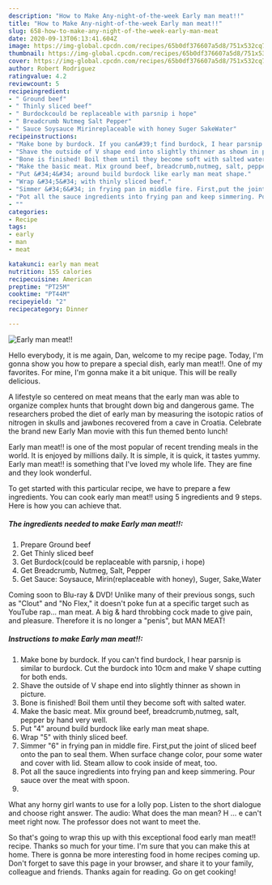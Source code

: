 ```yaml
---
description: "How to Make Any-night-of-the-week Early man meat!!"
title: "How to Make Any-night-of-the-week Early man meat!!"
slug: 658-how-to-make-any-night-of-the-week-early-man-meat
date: 2020-09-13T06:13:41.604Z
image: https://img-global.cpcdn.com/recipes/65b0df376607a5d8/751x532cq70/early-man-meat-recipe-main-photo.jpg
thumbnail: https://img-global.cpcdn.com/recipes/65b0df376607a5d8/751x532cq70/early-man-meat-recipe-main-photo.jpg
cover: https://img-global.cpcdn.com/recipes/65b0df376607a5d8/751x532cq70/early-man-meat-recipe-main-photo.jpg
author: Robert Rodriguez
ratingvalue: 4.2
reviewcount: 5
recipeingredient:
- " Ground beef"
- " Thinly sliced beef"
- " Burdockcould be replaceable with parsnip i hope"
- " Breadcrumb Nutmeg Salt Pepper"
- " Sauce Soysauce Mirinreplaceable with honey Suger SakeWater"
recipeinstructions:
- "Make bone by burdock. If you can&#39;t find burdock, I hear parsnip is similar to burdock. Cut the burdock into 10cm and make V shape cutting for both ends."
- "Shave the outside of V shape end into slightly thinner as shown in picture."
- "Bone is finished! Boil them until they become soft with salted water."
- "Make the basic meat. Mix ground beef, breadcrumb,nutmeg, salt, pepper by hand very well."
- "Put &#34;4&#34; around build burdock like early man meat shape."
- "Wrap &#34;5&#34; with thinly sliced beef."
- "Simmer &#34;6&#34; in frying pan in middle fire. First,put the joint of sliced beef onto the pan to seal them. When surface change color, pour some water and cover with lid. Steam allow to cook inside of meat, too."
- "Pot all the sauce ingredients into frying pan and keep simmering. Pour sauce over the meat with spoon."
- ""
categories:
- Recipe
tags:
- early
- man
- meat

katakunci: early man meat 
nutrition: 155 calories
recipecuisine: American
preptime: "PT25M"
cooktime: "PT44M"
recipeyield: "2"
recipecategory: Dinner

---
```



![Early man meat!!](https://img-global.cpcdn.com/recipes/65b0df376607a5d8/751x532cq70/early-man-meat-recipe-main-photo.jpg)

Hello everybody, it is me again, Dan, welcome to my recipe page. Today, I'm gonna show you how to prepare a special dish, early man meat!!. One of my favorites. For mine, I'm gonna make it a bit unique. This will be really delicious.

A lifestyle so centered on meat means that the early man was able to organize complex hunts that brought down big and dangerous game. The researchers probed the diet of early man by measuring the isotopic ratios of nitrogen in skulls and jawbones recovered from a cave in Croatia. Celebrate the brand new Early Man movie with this fun themed bento lunch!

Early man meat!! is one of the most popular of recent trending meals in the world. It is enjoyed by millions daily. It is simple, it is quick, it tastes yummy. Early man meat!! is something that I've loved my whole life. They are fine and they look wonderful.


To get started with this particular recipe, we have to prepare a few ingredients. You can cook early man meat!! using 5 ingredients and 9 steps. Here is how you can achieve that.

<!--inarticleads1-->

##### The ingredients needed to make Early man meat!!:

1. Prepare  Ground beef
1. Get  Thinly sliced beef
1. Get  Burdock(could be replaceable with parsnip, i hope)
1. Get  Breadcrumb, Nutmeg, Salt, Pepper
1. Get  Sauce: Soysauce, Mirin(replaceable with honey), Suger, Sake,Water


Coming soon to Blu-ray &amp; DVD! Unlike many of their previous songs, such as &#34;Clout&#34; and &#34;No Flex,&#34; it doesn&#39;t poke fun at a specific target such as YouTube rap… man meat. A big &amp; hard throbbing cock made to give pain, and pleasure. Therefore it is no longer a &#34;penis&#34;, but MAN MEAT! 

<!--inarticleads2-->

##### Instructions to make Early man meat!!:

1. Make bone by burdock. If you can&#39;t find burdock, I hear parsnip is similar to burdock. Cut the burdock into 10cm and make V shape cutting for both ends.
1. Shave the outside of V shape end into slightly thinner as shown in picture.
1. Bone is finished! Boil them until they become soft with salted water.
1. Make the basic meat. Mix ground beef, breadcrumb,nutmeg, salt, pepper by hand very well.
1. Put &#34;4&#34; around build burdock like early man meat shape.
1. Wrap &#34;5&#34; with thinly sliced beef.
1. Simmer &#34;6&#34; in frying pan in middle fire. First,put the joint of sliced beef onto the pan to seal them. When surface change color, pour some water and cover with lid. Steam allow to cook inside of meat, too.
1. Pot all the sauce ingredients into frying pan and keep simmering. Pour sauce over the meat with spoon.
1. 


What any horny girl wants to use for a lolly pop. Listen to the short dialogue and choose right answer. The audio: What does the man mean? H … e can&#39;t meet right now. The professor does not want to meet the. 

So that's going to wrap this up with this exceptional food early man meat!! recipe. Thanks so much for your time. I'm sure that you can make this at home. There is gonna be more interesting food in home recipes coming up. Don't forget to save this page in your browser, and share it to your family, colleague and friends. Thanks again for reading. Go on get cooking!
